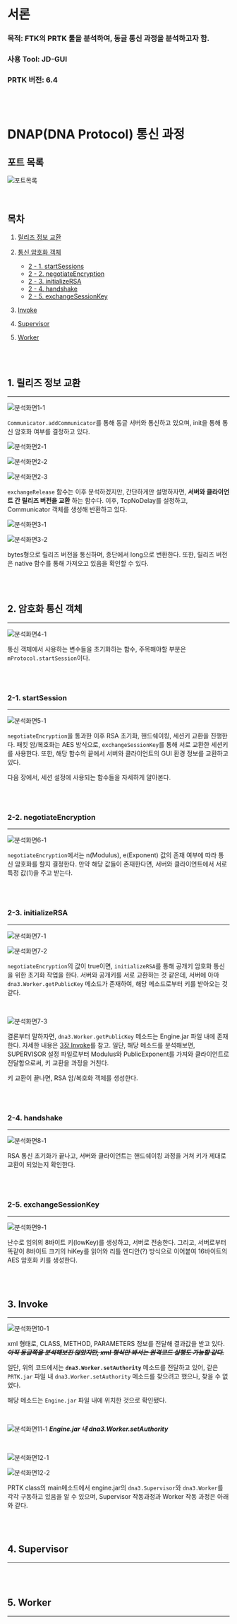 # 서론

<h3>목적: FTK의 PRTK 툴을 분석하여, 동글 통신 과정을 분석하고자 함.</h3>
<h3>사용 Tool: JD-GUI</h3>
<h3>PRTK 버전: 6.4</h3>

<br />
<br />

# DNAP(DNA Protocol) 통신 과정

## 포트 목록

![포트목록](https://raw.githubusercontent.com/CentaProxima/FTK-License-Server-Simulator/main/resources/PRTK_portlist.png)

<br />

## 목차
1. [릴리즈 정보 교환](#1-릴리즈-정보-교환)

2. [통신 암호화 객체](#2-암호화-통신-객체)
    - [2 - 1. startSessions](#2-1-startsession)
    - [2 - 2. negotiateEncryption](#2-2-negotiateencryption)
    - [2 - 3. initializeRSA](#2-3-initializersa)
    - [2 - 4. handshake](#2-4-handshake)
    - [2 - 5. exchangeSessionKey](#2-5-exchangesessionkey)

3. [Invoke](#3-invoke)

4. [Supervisor](#4-supervisor)

5. [Worker](#5-worker)

<br />
<br />

## __1.__ 릴리즈 정보 교환
---
![분석화면1-1](https://raw.githubusercontent.com/CentaProxima/FTK-License-Server-Simulator/main/resources/analyze1-1.png)

`Communicator.addCommunicator`를 통해 동글 서버와 통신하고 있으며, init을 통해 통신 암호화 여부를 결정하고 있다.

![분석화면2-1](https://raw.githubusercontent.com/CentaProxima/FTK-License-Server-Simulator/main/resources/analyze2-1.png)

![분석화면2-2](https://raw.githubusercontent.com/CentaProxima/FTK-License-Server-Simulator/main/resources/analyze2-2.png)

![분석화면2-3](https://raw.githubusercontent.com/CentaProxima/FTK-License-Server-Simulator/main/resources/analyze2-3.png)

`exchangeRelease` 함수는 이후 분석하겠지만, 간단하게만 설명하자면, __서버와 클라이언트 간 릴리즈 버전을 교환__ 하는 함수다. 이후, TcpNoDelay를 설정하고, Communicator 객체를 생성해 반환하고 있다.

![분석화면3-1](https://raw.githubusercontent.com/CentaProxima/FTK-License-Server-Simulator/main/resources/analyze3-1.png)

![분석화면3-2](https://raw.githubusercontent.com/CentaProxima/FTK-License-Server-Simulator/main/resources/analyze3-2.png)

bytes형으로 릴리즈 버전을 통신하며, 종단에서 long으로 변환한다. 또한, 릴리즈 버전은 native 함수를 통해 가져오고 있음을 확인할 수 있다.

<br />
<br />

## __2.__ 암호화 통신 객체
---
![분석화면4-1](https://raw.githubusercontent.com/CentaProxima/FTK-License-Server-Simulator/main/resources/analyze4-1.png)

통신 객체에서 사용하는 변수들을 초기화하는 함수, 주목해야할 부분은 `mProtocol.startSession`이다.

<br />
<br />

### __2-1.__ startSession
---
![분석화면5-1](https://raw.githubusercontent.com/CentaProxima/FTK-License-Server-Simulator/main/resources/analyze5-1.png)

`negotiateEncryption`을 통과한 이후 RSA 초기화, 핸드쉐이킹, 세션키 교환을 진행한다. 패킷 암/복호화는 AES 방식으로, `exchangeSessionKey`를 통해 서로 교환한 세션키를 사용한다. 또한, 해당 함수의 끝에서 서버와 클라이언트의 GUI 환경 정보를 교환하고 있다. 

다음 장에서, 세션 설정에 사용되는 함수들을 자세하게 알아본다.

<br />
<br />

### __2-2.__ negotiateEncryption
---
![분석화면6-1](https://raw.githubusercontent.com/CentaProxima/FTK-License-Server-Simulator/main/resources/analyze6-1.png)

`negotiateEncryption`에서는 n(Modulus), e(Exponent) 값의 존재 여부에 따라 통신 암호화를 할지 결정한다. 만약 해당 값들이 존재한다면,
서버와 클라이언트에서 서로 특정 값(1)을 주고 받는다.

<br />
<br />

### __2-3.__ initializeRSA
___
![분석화면7-1](https://raw.githubusercontent.com/CentaProxima/FTK-License-Server-Simulator/main/resources/analyze7-1.png)

![분석화면7-2](https://raw.githubusercontent.com/CentaProxima/FTK-License-Server-Simulator/main/resources/analyze7-2.png)

`negotiateEncryption`의 값이 true이면, `initializeRSA`를 통해 공개키 암호화 통신을 위한 초기화 작업을 한다. 서버와 공개키를 서로 교환하는 것 같은데,
서버에 아마 `dna3.Worker.getPublicKey` 메소드가 존재하여, 해당 메소드로부터 키를 받아오는 것 같다.

<br />

![분석화면7-3](https://raw.githubusercontent.com/CentaProxima/FTK-License-Server-Simulator/main/resources/analyze7-3.png)

결론부터 말하자면, `dna3.Worker.getPublicKey` 메소드는 Engine.jar 파일 내에 존재한다. 자세한 내용은 [3장 Invoke](#3-invoke)를 참고. 일단, 해당 메소드를 분석해보면, SUPERVISOR 설정 파일로부터 Modulus와 PublicExponent를 가져와 클라이언트로 전달함으로써, 키 교환을 과정을 거친다. 

키 교환이 끝나면, RSA 암/복호화 객체를 생성한다.

<br />
<br />

### __2-4.__ handshake
---
![분석화면8-1](https://raw.githubusercontent.com/CentaProxima/FTK-License-Server-Simulator/main/resources/analyze8-1.png)

RSA 통신 초기화가 끝나고, 서버와 클라이언트는 핸드쉐이킹 과정을 거쳐 키가 제대로 교환이 되었는지 확인한다.

<br />
<br />

### __2-5.__ exchangeSessionKey
___
![분석화면9-1](https://raw.githubusercontent.com/CentaProxima/FTK-License-Server-Simulator/main/resources/analyze9-1.png)

난수로 임의의 8바이트 키(lowKey)를 생성하고, 서버로 전송한다. 그리고, 서버로부터 똑같이 8바이트 크기의 hiKey를 읽어와 리틀 엔디안(?) 방식으로 이어붙여 16바이트의 AES 암호화 키를 생성한다.

<br />
<br />

## __3.__ Invoke
---

![분석화면10-1](https://raw.githubusercontent.com/CentaProxima/FTK-License-Server-Simulator/main/resources/analyze10-1.png)

xml 형태로, CLASS, METHOD, PARAMETERS 정보를 전달해 결과값을 받고 있다. ___~~아직 동글쪽을 분석해보진 않았지만, xml 형식만 봐서는 원격코드 실행도 가능할 같다.~~___

일단, 위의 코드에서는 __`dna3.Worker.setAuthority`__ 메소드를 전달하고 있어, 같은 `PRTK.jar` 파일 내 `dna3.Worker.setAuthority` 메소드를 찾으려고 했으나, 찾을 수 없었다.

해당 메소드는 `Engine.jar` 파일 내에 위치한 것으로 확인됐다.

<br />

![분석화면11-1](https://raw.githubusercontent.com/CentaProxima/FTK-License-Server-Simulator/main/resources/analyze11-1.png)
___Engine.jar 내 dna3.Worker.setAuthority___

<br />

![분석화면12-1](https://raw.githubusercontent.com/CentaProxima/FTK-License-Server-Simulator/main/resources/analyze12-1.png)

![분석화면12-2](https://raw.githubusercontent.com/CentaProxima/FTK-License-Server-Simulator/main/resources/analyze12-2.png)

PRTK class의 main메소드에서 engine.jar의 `dna3.Supervisor`와 `dna3.Worker`를 각각 구동하고 있음을 알 수 있으며, Supervisor 작동과정과 Worker 작동 과정은 아래와 같다.

<br />
<br />

## __4.__  Supervisor
---

<br />
<br />

## __5.__ Worker
---

<br />
<br />